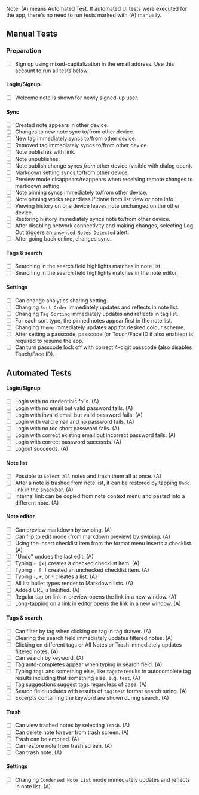 Note: (A) means Automated Test. If automated UI tests were executed for the app, there's no need to run tests marked with (A) manually.

## Manual Tests

### Preparation 

- [ ] Sign up using mixed-capitalization in the email address. Use this account to run all tests below.

#### Login/Signup

- [ ] Welcome note is shown for newly signed-up user.

#### Sync

- [ ] Created note appears in other device.
- [ ] Changes to new note sync to/from other device.
- [ ] New tag immediately syncs to/from other device.
- [ ] Removed tag immediately syncs to/from other device.
- [ ] Note publishes with link.
- [ ] Note unpublishes.
- [ ] Note publish change syncs _from_ other device (visible with dialog open).
- [ ] Markdown setting syncs to/from other device.
- [ ] Preview mode disappears/reappears when receiving remote changes to markdown setting.
- [ ] Note pinning syncs immediately to/from other device.
- [ ] Note pinning works regardless if done from list view or note info.
- [ ] Viewing history on one device leaves note unchanged on the other device.
- [ ] Restoring history immediately syncs note to/from other device.
- [ ] After disabling network connectivity and making changes, selecting Log Out triggers an `Unsynced Notes Detected` alert.
- [ ] After going back online, changes sync.

#### Tags & search

- [ ] Searching in the search field highlights matches in note list.
- [ ] Searching in the search field highlights matches in the note editor.

#### Settings

- [ ] Can change analytics sharing setting.
- [ ] Changing `Sort Order` immediately updates and reflects in note list.
- [ ] Changing `Tag Sorting` immediately updates and reflects in tag list.
- [ ] For each sort type, the pinned notes appear first in the note list.
- [ ] Changing `Theme` immediately updates app for desired colour scheme.
- [ ] After setting a passcode, passcode (or Touch/Face ID if also enabled) is required to resume the app.
- [ ] Can turn passcode lock off with correct 4-digit passcode (also disables Touch/Face ID).

## Automated Tests

#### Login/Signup
- [ ] Login with no credentials fails. (A)
- [ ] Login with no email but valid password fails. (A)
- [ ] Login with invalid email but valid password fails. (A)
- [ ] Login with valid email and no password fails. (A)
- [ ] Login with no too short password fails. (A)
- [ ] Login with correct existing email but incorrect password fails. (A)
- [ ] Login with correct password succeeds. (A)
- [ ] Logout succeeds. (A)

#### Note list

- [ ] Possible to `Select All` notes and trash them all at once. (A)
- [ ] After a note is trashed from note list, it can be restored by tapping `Undo` link in the snackbar. (A)
- [ ] Internal link can be copied from note context menu and pasted into a different note. (A)
 
#### Note editor

- [ ] Can preview markdown by swiping. (A)
- [ ] Can flip to edit mode (from markdown preview) by swiping. (A)
- [ ] Using the Insert checklist item from the format menu inserts a checklist. (A)
- [ ] "Undo" undoes the last edit. (A)
- [ ] Typing `- [x]` creates a checked checklist item. (A)
- [ ] Typing `- [ ]` created an unchecked checklist item. (A)
- [ ] Typing `-`, `+`, or `*` creates a list. (A)
- [ ] All list bullet types render to Markdown lists. (A)
- [ ] Added URL is linkified. (A)
- [ ] Regular tap on link in preview opens the link in a new window. (A)
- [ ] Long-tapping on a link in editor opens the link in a new window. (A)

#### Tags & search

- [ ] Can filter by tag when clicking on tag in tag drawer. (A)
- [ ] Clearing the search field immediately updates filtered notes. (A)
- [ ] Clicking on different tags or All Notes or Trash immediately updates filtered notes. (A)
- [ ] Can search by keyword. (A)
- [ ] Tag auto-completes appear when typing in search field. (A)
- [ ] Typing `tag:` and something else, like `tag:te` results in autocomplete tag results including that something else, e.g. `test`. (A)
- [ ] Tag suggestions suggest tags regardless of case. (A)
- [ ] Search field updates with results of `tag:test` format search string. (A)
- [ ] Excerpts containing the keyword are shown during search. (A)

#### Trash

- [ ] Can view trashed notes by selecting `Trash`. (A)
- [ ] Can delete note forever from trash screen. (A)
- [ ] Trash can be emptied. (A)
- [ ] Can restore note from trash screen. (A)
- [ ] Can trash note. (A)

#### Settings

- [ ] Changing `Condensed Note List` mode immediately updates and reflects in note list. (A)